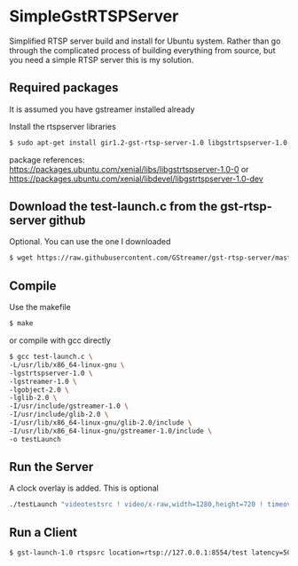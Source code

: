 # SimpleGstRTSPServer
Simplified RTSP server build and install for Ubuntu system. Rather than go through the complicated process of building everything from source, but you need a simple RTSP server this is my solution.

## Required packages
It is assumed you have gstreamer installed already

Install the rtspserver libraries
```bash
$ sudo apt-get install gir1.2-gst-rtsp-server-1.0 libgstrtspserver-1.0-0 libgstrtspserver-1.0-0-dbg libgstrtspserver-1.0-dev libgstrtspserver-1.0-doc
```

package references:
https://packages.ubuntu.com/xenial/libs/libgstrtspserver-1.0-0
or
https://packages.ubuntu.com/xenial/libdevel/libgstrtspserver-1.0-dev

## Download the test-launch.c from the gst-rtsp-server github 
Optional. You can use the one I downloaded
```bash
$ wget https://raw.githubusercontent.com/GStreamer/gst-rtsp-server/master/examples/test-launch.c
```

## Compile

Use the makefile
```bash
$ make
```

or compile with gcc directly
```bash
$ gcc test-launch.c \
-L/usr/lib/x86_64-linux-gnu \
-lgstrtspserver-1.0 \
-lgstreamer-1.0 \
-lgobject-2.0 \
-lglib-2.0 \
-I/usr/include/gstreamer-1.0 \
-I/usr/include/glib-2.0 \
-I/usr/lib/x86_64-linux-gnu/glib-2.0/include \
-I/usr/lib/x86_64-linux-gnu/gstreamer-1.0/include \
-o testLaunch
```

## Run the Server 
A clock overlay is added. This is optional
```bash
./testLaunch "videotestsrc ! video/x-raw,width=1280,height=720 ! timeoverlay ! x264enc ! rtph264pay name=pay0 pt=96"
```

## Run a Client
```bash
$ gst-launch-1.0 rtspsrc location=rtsp://127.0.0.1:8554/test latency=50 ! decodebin ! autovideosink
```

